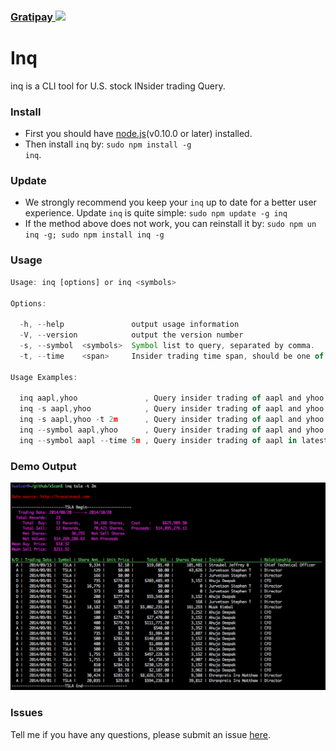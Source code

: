 
### [Gratipay <img height="20px" src="https://raw.githubusercontent.com/gratipay/gratipay.com/master/www/assets/%25version/gratipay.opengraph.png" style="max-width:100%;">](https://gratipay.com/hustcer/)


# Inq

inq is a CLI tool for U.S. stock INsider trading Query.

### Install

- First you should have [node.js](http://nodejs.org/download/)(v0.10.0 or later) installed.
- Then install <code>inq</code> by: <code>sudo npm install -g inq</code>.


### Update

- We strongly recommend you keep your <code>inq</code> up to date for a better user experience. Update <code>inq</code> is quite simple:
    <code>sudo npm update -g inq</code>
- If the method above does not work, you can reinstall it by:
    <code>sudo npm un inq -g; sudo npm install inq -g</code>


### Usage

```javascript
Usage: inq [options] or inq <symbols>

Options:

  -h, --help               output usage information
  -V, --version            output the version number
  -s, --symbol  <symbols>  Symbol list to query, separated by comma.
  -t, --time    <span>     Insider trading time span, should be one of: 1m, 2m, 3m, 4m, or 5m.

Usage Examples:

  inq aapl,yhoo               , Query insider trading of aapl and yhoo in latest 3 months(default).
  inq -s aapl,yhoo            , Query insider trading of aapl and yhoo.
  inq -s aapl,yhoo -t 2m      , Query insider trading of aapl and yhoo in latest 2 months.
  inq --symbol aapl,yhoo      , Query insider trading of aapl and yhoo.
  inq --symbol aapl --time 5m , Query insider trading of aapl in latest 5 months.

```

### Demo Output

![Inq stock insider trading query output demo](./output.png)

### Issues

Tell me if you have any questions, please submit an issue [here](https://github.com/hustcer/inq/issues/new).
